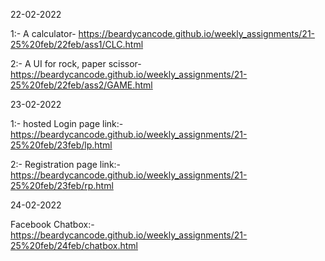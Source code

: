 22-02-2022 



1:- A calculator- https://beardycancode.github.io/weekly_assignments/21-25%20feb/22feb/ass1/CLC.html



2:-  A UI for rock, paper scissor- https://beardycancode.github.io/weekly_assignments/21-25%20feb/22feb/ass2/GAME.html



23-02-2022



1:- hosted Login page link:- https://beardycancode.github.io/weekly_assignments/21-25%20feb/23feb/lp.html




2:- Registration page link:- https://beardycancode.github.io/weekly_assignments/21-25%20feb/23feb/rp.html






24-02-2022




Facebook Chatbox:-https://beardycancode.github.io/weekly_assignments/21-25%20feb/24feb/chatbox.html
